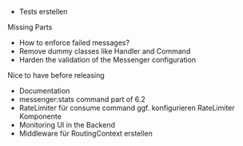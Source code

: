 - Tests erstellen

Missing Parts
- How to enforce failed messages?
- Remove dummy classes like Handler and Command
- Harden the validation of the Messenger configuration

Nice to have before releasing
- Documentation
- messenger:stats command part of 6.2
- RateLimiter für consume command ggf. konfigurieren RateLimiter Komponente
- Monitoring UI in the Backend
- Middleware für RoutingContext erstellen
